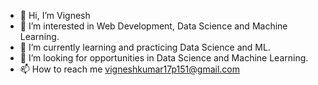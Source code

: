 - 👋 Hi, I’m Vignesh
- 👀 I’m interested in Web Development, Data Science and Machine Learning.
- 🌱 I’m currently learning and practicing Data Science and ML.
- 💞️ I’m looking for opportunities in Data Science and Machine Learning.
- 📫 How to reach me vigneshkumar17p151@gmail.com

<!---
svigneshkumar/svigneshkumar is a ✨ special ✨ repository because its `README.md` (this file) appears on your GitHub profile.
You can click the Preview link to take a look at your changes.
--->
